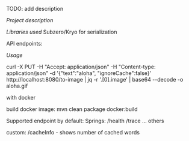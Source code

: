 TODO: add description

*Project description*

*Libraries used*
Subzero/Kryo for serialization

API endpoints:

*Usage*

curl -X PUT -H "Accept: application/json" -H "Content-type: application/json" -d '{"text":"aloha", "ignoreCache":false}' http://localhost:8080/to-image | jq -r '.[0].image' | base64 --decode -o aloha.gif

with docker 


build docker image:
mvn clean package docker:build



Supported endpoint by default:
Springs:
/health
/trace
... others

custom: 
/cacheInfo - shows number of cached words

